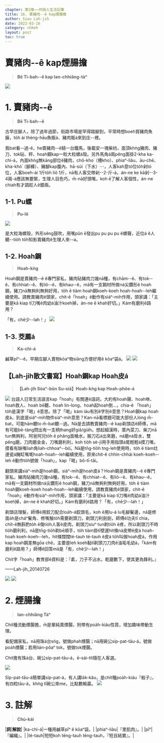 ```yaml
---
chapter: 第3章——作田人生活記事
title: 16. 賣豬肉--ê kap煙腸擔
author: Siau Lah-jih
date: 2022-03-16
category: chheh
layout: post
toc: true
---
```


# 賣豬肉--ê kap煙腸擔
> **Bē Ti-bah--ê kap Ian-chhiâng-tàⁿ**

![](../too5/17/17-38-2.jpg)

# 1. 賣豬肉--ê
> **Bē Ti-bah--ê**

古早庄腳人，除了過年過節，街路市場是罕得踏腳到，平常時想boeh買豬肉魚臊，to̍h ài thèng-hāu魚販á、豬肉販á來到庄--裡。

我bat看--過-ê，he賣豬肉--ê騎一台鐵馬，後載安一塊柴枋，面頂khǹg豬肉、豬刀、tok砧、秤、hoah鋼kap一粒大粒螺á殼。另外馬角á兩pêng面掛2-kha ka-chì-á，內面khǹg無kāng部位ê豬肉，chô-kho͘（槽kho͘）、phiaⁿ-liâu、āu-chē、kha-khò͘（腳褲）、豬腳kap腹內、hā-súi（下水）⋯，人客kah意tó位to̍h剁tó位，人客boeh-ài 1斤to̍h liô 1斤，nā有人客交帶剁--2-斤-à，án-ne ke kā剁--3-4兩-à應該無要緊，生理人目色巧，m̄-nā好頭嘴，koh ē了解人客個性，án-ne chiah有才調趁人ê銀兩。

## 1-1. Pu螺
> **Pu-lê**

![](../too5/17/17-10-1螺仔殼.jpg)

是大粒海螺殼，外形sêng鼓吹，用嘴pûn ē發出pu pu pu pu ê螺聲，近位á ê人聽--tio̍h to̍h知影賣豬肉ê生理人來--a。
## 1-2. Hoah鋼
> **Hoah-kǹg**

Hoah鋼是賣豬肉--ê ê專門家私，豬肉砧豬肉刀幾nā種，有chām--ê、有tok--ê、有chhiat--ê、有liô--ê、有khau--ê，mā有一支鋼材所做ná尖鑽形ê hoah鋼，豬刀nā無夠利無夠好用，to̍h ē tiàm hoah鋼koeh-koeh hoah-hoah--leh繼續使用。請教賣豬肉ê頭家，chit-ê「hoah」ê動作有siáⁿ-mih作用，頭家講：「主要是kā kiap tī刀嘴ê肉幼á油汁koeh掉，án-ne ē khah好切。」Kám有磨利ê路用？

「有，chē少--lah！」
![](../too5/17/17-10-2砉鋼.jpg)

## 1-3. 茭薦á
> **Ka-chì-á**

鹹草pīⁿ--ê，早期庄腳人賣物kōaⁿ物siāng方便好用ê kōaⁿ袋á。
![](../too5/17/17-10-3加薦仔竹塘.jpg)
![](../too5/17/17-10-4茭薦.jpg)

## 【Lah-jih散文書寫】Hoah鋼kap Hoah皮á
> **【Lah-jih Sòaⁿ-bûn Su-siá】Hoah-kǹg kap Hoah-phôe-á**
     
![](../too5/17/17-39-4砉鋼.jpg)
台語人日常生活語言kap「hoah」有關連ê語詞，大約有hoah聲、hoah咻、hoah救人、hoah bē聽、hoah lin-long、hoah起hoah倒…，chia-ê 「hoah」 to̍h是漢字「喝」ê意思。除了「喝」kám iáu有別ê字別ê意思？Hoah鋼kap hoah皮á，到底是siáⁿ-mih物件siáⁿ-mih意思？Kan-nā看標題可能大部份人lóng m̄-bat，可能hām聽to m̄-bat聽--過。Nā是去請教賣豬肉--ê kap剃頭店ê師傅，mā有可能bē-tàng問出有一支柄thang好giâ/gia̍h。想起細漢時，厝內菜刀、柴刀nā tun無夠利，阿爸阿兄to̍h ē phâng面桶水，搬刀石á出來磨，ná磨ná戽水，雙pêng磨，刀肉磨金金，刀嘴磨利利，koh tio̍h sè-jī用手用指頭á尾輕輕á摸刀嘴，摸看有缺嘴liah角liah-chhoaⁿ--bò͘。Nā是tn̄g-tio̍h tng-leh使用時，to̍h ē tiàm灶邊瓷á醃缸嘴墘hoah-hoah--leh繼續使用，原來chit-ê chhìn-chhái koeh-koeh--leh ê動作to̍h號做「hoah」，kap「喝」bô-tī-tāi。

翻頭來講siáⁿ-mih是hoah鋼，siáⁿ-mih是hoah皮á？Hoah鋼是賣豬肉--ê ê專門家私，豬肉砧豬肉刀幾nā種，有tok--ê、有chhiat--ê、有liô--ê、有khau--ê，mā有一支鋼材所做ná尖鑽形ê hoah鋼，豬刀nā無夠利無夠好用，to̍h ē tiàm hoah鋼koeh-koeh hoah-hoah--leh繼續使用，請教賣豬肉ê頭家，chit-ê「hoah」ê動作有siáⁿ-mih作用，頭家講：「主要是kā kiap tī刀嘴ê肉幼á油汁koeh掉，án-ne ē khah好切。」Kám有磨利ê路用？「有，chē少--lah！」

剃頭店理髮，師傅ē用鉸刀配合loa̍h-á鉸頭毛，koh ē用lu-á lu毛腳鬢邊，nā是修面a̍h是cháⁿ鬢角、修嘴鬚to̍h需要剃頭刀，剃頭刀利劍劍，師傅ê功夫tī chia，chi̍t-ē無斟酌to̍h ē傷tio̍h人客ê皮肉，剃頭刀siuⁿ tun剃tio̍h ē疼，所以剃頭刀不時tio̍h磨利利，nā是tn̄g-tio̍h剃bē順手，to̍h tiàm掛tī壁邊hit條ná皮帶ê皮á hoah-hoah koeh-koeh--leh，hit條闊闊té-tauh té-tauh ê皮á to̍h叫做hoah皮á，作用kap hoah鋼差無gōa chē，主要是leh koeh黏tī剃頭刀刀肉ê油垢毛幼á，「kám有磨利ê路用？」師傅ê回答mā是「有，chē少--lah！」

Chit字「hoah」教育部ê資料是：『砉，刀子不沾水，乾磨數下，使其更為鋒利。』

——Lah-jih_20140726

![](../too5/17/17-39-5砉皮仔.jpg)
![](../too5/17/17-39-5a砉皮.jpg)


# 2. 煙腸擔
> **Ian-chhiâng Tàⁿ**

Chit種流動煙腸擔，m̄是單純賣煙腸，附帶有poa̍h-kiáu性質，增加趣味帶動生理。

看配備家私，nā用珠á台sńg，號做phah煙腸；nā用碗公si̍p-pat-tāu-á，號做poa̍h煙腸；若用lián-pôaⁿ tok，號做tok煙腸。

Chit擔有珠á台、碗公si̍p-pat-tāu-á，ē-sái-tit隨在人客選。

![](../too5/17/17-38-1.jpg)

Si̍p-pat-tāu-á簡單講si̍p-pat-á，有人講la̍k-kâu，是chi̍t種poa̍h-kiáu『骰子』，有四粒tāu-á，khǹg tī碗公來me，比點數輸贏。
![](../too5/17/17-38-3十八骰仔.jpg)

# 3. 註解
> **Chù-kái**

|**詞**|**解說**|
|ka-chì-á|一種用鹹草pīⁿ ê kōaⁿ袋。|
|phiaⁿ-liâu|『里肌肉』。|
|pīⁿ|『編織』。|
|té-tauh|短短koh tēng-tauh tēng-tauh，『短且結實』。|